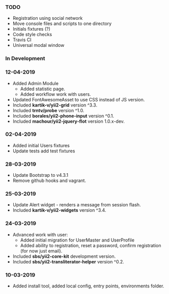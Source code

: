 ### TODO 
* Registration using social network
* Move console files and scripts to one directory
* Initials fixtures (?)
* Code style checks
* Travis CI 
* Universal modal window

### In Development


### 12-04-2019
* Added Admin Module
    * Added statistic page. 
    * Added workflow work with users.
* Updated FontAwesomeAsset to use CSS instead of JS version.
* Included **kartik-v/yii2-grid** version ^3.3.
* Included **trntv/probe** version ^1.0.
* Included **borales/yii2-phone-input** version ^0.1.
* Included **machour/yii2-jquery-flot** version 1.0.x-dev.

### 02-04-2019
* Added initial Users fixtures
* Update tests add test fixtures

### 28-03-2019
* Update Bootstrap to v4.3.1
* Remove github hooks and vagrant. 

### 25-03-2019
* Update Alert widget - renders a message from session flash.
* Included **kartik-v/yii2-widgets** version ^3.4.

### 24-03-2019
* Advanced work with user:
    * Added initial migration for UserMaster and UserProfile
    * Added ability to registration, reset a password, confirm registration (for now just email).
* Included **sbs/yii2-core-kit** development version.
* Included **sbs/yii2-transliterator-helper** version ^0.2.

### 10-03-2019
* Added install tool, added local config, entry points, environments folder. 
